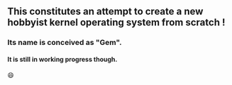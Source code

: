 ## This constitutes an attempt to create a new hobbyist kernel operating system from scratch !


### Its name is conceived as "Gem".

#### It is still in working progress though.

:smile:	
